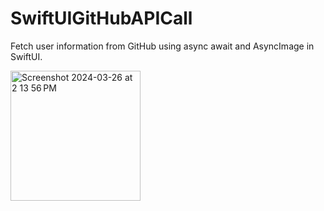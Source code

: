 # SwiftUIGitHubAPICall

Fetch user information from GitHub using async await and AsyncImage in SwiftUI.

<img width="208" alt="Screenshot 2024-03-26 at 2 13 56 PM" src="https://github.com/gregalton/SwiftUIGitHubAPICall/assets/5183613/d922819d-22e8-4463-9abf-96bee4a6a22e">
